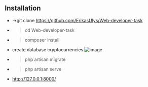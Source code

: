 ## Installation

- ->git clone https://github.com/ErikasUlys/Web-developer-task
- >cd Web-developer-task
- >composer install
- create database cryptocurrencies
![image](https://user-images.githubusercontent.com/45939026/215486909-1558302a-d836-4e1c-993a-62ffb3c1569b.png)
- >php artisan migrate
- >php artisan serve
- http://127.0.0.1:8000/
